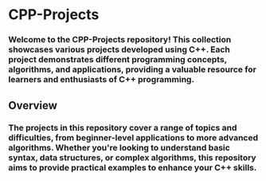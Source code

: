 # CPP-Projects
### Welcome to the CPP-Projects repository! This collection showcases various projects developed using C++. Each project demonstrates different programming concepts, algorithms, and applications, providing a valuable resource for learners and enthusiasts of C++ programming.

## Overview

### The projects in this repository cover a range of topics and difficulties, from beginner-level applications to more advanced algorithms. Whether you're looking to understand basic syntax, data structures, or complex algorithms, this repository aims to provide practical examples to enhance your C++ skills.
